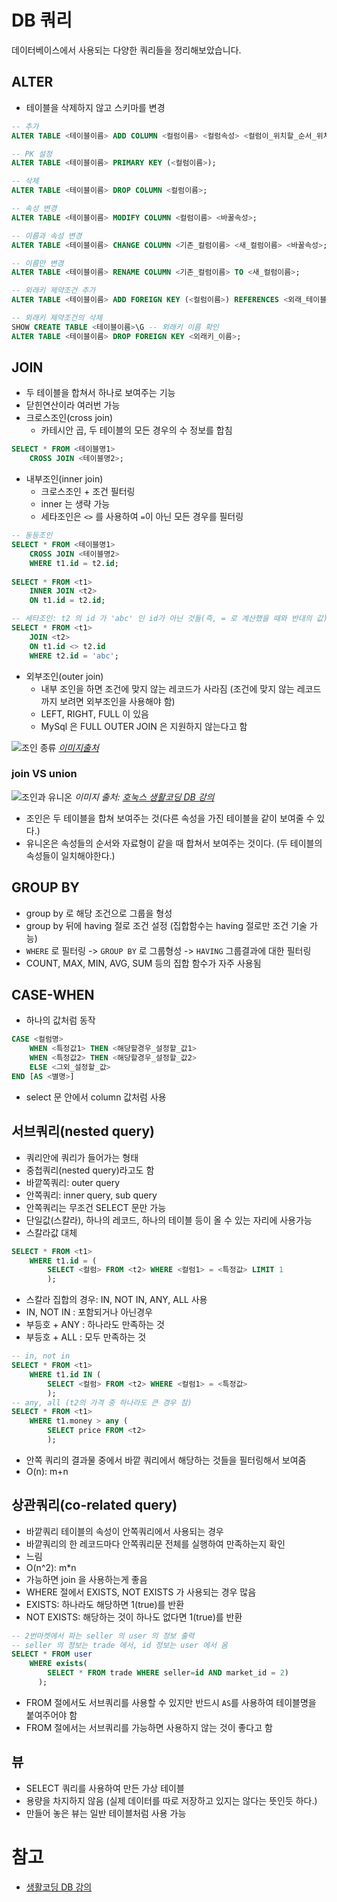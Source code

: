 # DB 쿼리

데이터베이스에서 사용되는 다양한 쿼리들을 정리해보았습니다.

## ALTER

- 테이블을 삭제하지 않고 스키마를 변경

```sql
-- 추가
ALTER TABLE <테이블이름> ADD COLUMN <컬럼이름> <컬럼속성> <컬럼이_위치할_순서_위치>;

-- PK 설정
ALTER TABLE <테이블이름> PRIMARY KEY (<컬럼이름>);

-- 삭제
ALTER TABLE <테이블이름> DROP COLUMN <컬럼이름>;

-- 속성 변경
ALTER TABLE <테이블이름> MODIFY COLUMN <컬럼이름> <바꿀속성>;

-- 이름과 속성 변경
ALTER TABLE <테이블이름> CHANGE COLUMN <기존_컬럼이름> <새_컬럼이름> <바꿀속성>;

-- 이름만 변경
ALTER TABLE <테이블이름> RENAME COLUMN <기존_컬럼이름> TO <새_컬럼이름>;

-- 외래키 제약조건 추가
ALTER TABLE <테이블이름> ADD FOREIGN KEY (<컬럼이름>) REFERENCES <외래_테이블>(<외래_키컬럼>);

-- 외래키 제약조건의 삭제
SHOW CREATE TABLE <테이블이름>\G -- 외래키 이름 확인
ALTER TABLE <테이블이름> DROP FOREIGN KEY <외래키_이름>;
```

## JOIN

- 두 테이블을 합쳐서 하나로 보여주는 기능
- 닫힌연산이라 여러번 가능
- 크로스조인(cross join)
  - 카테시안 곱, 두 테이블의 모든 경우의 수 정보를 합침

```sql
SELECT * FROM <테이블명1> 
    CROSS JOIN <테이블명2>;
```

- 내부조인(inner join)
  - 크로스조인 + 조건 필터링
  - inner 는 생략 가능
  - 세타조인은 `<>` 를 사용하여 `=`이 아닌 모든 경우를 필터링

```sql
-- 동등조인
SELECT * FROM <테이블명1>
    CROSS JOIN <테이블명2>
    WHERE t1.id = t2.id;
    
SELECT * FROM <t1>
    INNER JOIN <t2>
    ON t1.id = t2.id;

-- 세타조인: t2 의 id 가 'abc' 인 id가 아닌 것들(즉, = 로 계산했을 때와 반대의 값)
SELECT * FROM <t1>
    JOIN <t2>
    ON t1.id <> t2.id
    WHERE t2.id = 'abc';
```

- 외부조인(outer join)
  - 내부 조인을 하면 조건에 맞지 않는 레코드가 사라짐 (조건에 맞지 않는 레코드 까지 보려면 외부조인을 사용해야 함)
  - LEFT, RIGHT, FULL 이 있음
  - MySql 은 FULL OUTER JOIN 은 지원하지 않는다고 함

![조인 종류](https://dsin.files.wordpress.com/2013/03/sqljoins_cheatsheet.png)
*[이미지출처](https://dsin.wordpress.com/2013/03/16/sql-join-cheat-sheet/)*

### join VS union

![조인과 유니온](https://image.slidesharecdn.com/1-141030221341-conversion-gate02/95/mysql-join-15-638.jpg?cb=1414707239)
*이미지 출처: [호눅스 생활코딩 DB 강의](https://www.slideshare.net/hoyoung2jung/mysql-join?ref=https://www.opentutorials.org/)*

- 조인은 두 테이블을 합쳐 보여주는 것(다른 속성을 가진 테이블을 같이 보여줄 수 있다.)
- 유니온은 속성들의 순서와 자료형이 같을 때 합쳐서 보여주는 것이다. (두 테이블의 속성들이 일치해야한다.)

## GROUP BY

- group by 로 해당 조건으로 그룹을 형성
- group by 뒤에 having 절로 조건 설정 (집합함수는 having 절로만 조건 기술 가능)
- `WHERE` 로 필터링 -> `GROUP BY` 로 그룹형성 -> `HAVING` 그룹결과에 대한 필터링
- COUNT, MAX, MIN, AVG, SUM 등의 집합 함수가 자주 사용됨

## CASE-WHEN

- 하나의 값처럼 동작

```sql
CASE <컬럼명>
    WHEN <특정값1> THEN <해당할경우_설정할_값1>
    WHEN <특정값2> THEN <해당할경우_설정할_값2>
    ELSE <그외_설정할_값>
END [AS <별명>]
```

- select 문 안에서 column 값처럼 사용

## 서브쿼리(nested query)

- 쿼리안에 쿼리가 들어가는 형태
- 중첩쿼리(nested query)라고도 함
- 바깥쪽쿼리: outer query
- 안쪽쿼리: inner query, sub query
- 안쪽쿼리는 무조건 SELECT 문만 가능
- 단일값(스칼라), 하나의 레코드, 하나의 테이블 등이 올 수 있는 자리에 사용가능
- 스칼라값 대체

```sql
SELECT * FROM <t1>
    WHERE t1.id = (
        SELECT <컬럼> FROM <t2> WHERE <컬럼1> = <특정값> LIMIT 1
        );
```

- 스칼라 집합의 경우: IN, NOT IN, ANY, ALL 사용
- IN, NOT IN : 포함되거나 아닌경우
- 부등호 + ANY : 하나라도 만족하는 것
- 부등호 + ALL : 모두 만족하는 것

```sql
-- in, not in
SELECT * FROM <t1>
    WHERE t1.id IN (
        SELECT <컬럼> FROM <t2> WHERE <컬럼1> = <특정값>
        );
-- any, all (t2의 가격 중 하나라도 큰 경우 참)
SELECT * FROM <t1>
    WHERE t1.money > any (
        SELECT price FROM <t2>
        );
```

- 안쪽 쿼리의 결과물 중에서 바깥 쿼리에서 해당하는 것들을 필터링해서 보여줌
- O(n): m+n

## 상관쿼리(co-related query)

- 바깥쿼리 테이블의 속성이 안쪽쿼리에서 사용되는 경우
- 바깥쿼리의 한 레코드마다 안쪽쿼리문 전체를 실행하여 만족하는지 확인
- 느림
- O(n^2): m*n
- 가능하면 join 을 사용하는게 좋음
- WHERE 절에서 EXISTS, NOT EXISTS 가 사용되는 경우 많음
- EXISTS: 하나라도 해당하면 1(true)를 반환
- NOT EXISTS: 해당하는 것이 하나도 없다면 1(true)를 반환

```sql
-- 2번마켓에서 파는 seller 의 user 의 정보 출력
-- seller 의 정보는 trade 에서, id 정보는 user 에서 옴 
SELECT * FROM user
    WHERE exists(
        SELECT * FROM trade WHERE seller=id AND market_id = 2)
      );
```

- FROM 절에서도 서브쿼리를 사용할 수 있지만 반드시 `AS`를 사용하여 테이블명을 붙여주어야 함
- FROM 절에서는 서브쿼리를 가능하면 사용하지 않는 것이 좋다고 함

## 뷰

- SELECT 쿼리를 사용하여 만든 가상 테이블
- 용량을 차지하지 않음 (실제 데이터를 따로 저장하고 있지는 않다는 뜻인듯 하다.)
- 만들어 놓은 뷰는 일반 테이블처럼 사용 가능

# 참고

- [생활코딩 DB 강의](https://www.opentutorials.org/course/1554/8410)
